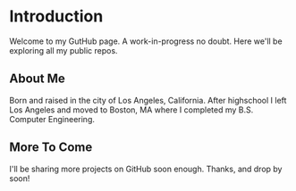 # Introduction
Welcome to my GutHub page. A work-in-progress no doubt. Here we'll be exploring all my public repos.

## About Me

Born and raised in the city of Los Angeles, California. After highschool I left Los Angeles and moved to Boston, MA where I completed
my B.S. Computer Engineering. 


## More To Come
I'll be sharing more projects on GitHub soon enough. Thanks, and drop by soon!

